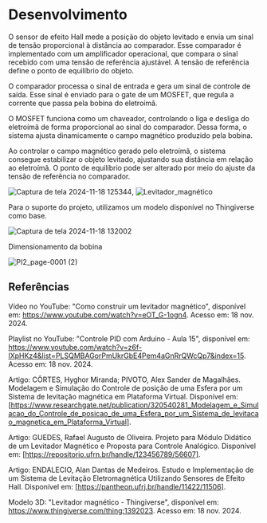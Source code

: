 # Desenvolvimento

O sensor de efeito Hall mede a posição do objeto levitado e envia um sinal de tensão proporcional
à distância ao comparador. Esse comparador é implementado com um amplificador operacional,
que compara o sinal recebido com uma tensão de referência ajustável. A tensão de referência 
define o ponto de equilíbrio do objeto.

O comparador processa o sinal de entrada e gera um sinal de controle de saída. Esse sinal é 
enviado para o gate de um MOSFET, que regula a corrente que passa pela bobina do eletroímã.

O MOSFET funciona como um chaveador, controlando o liga e desliga do eletroímã de forma 
proporcional ao sinal do comparador. Dessa forma, o sistema ajusta dinamicamente o campo 
magnético produzido pela bobina.

Ao controlar o campo magnético gerado pelo eletroímã, o sistema consegue estabilizar o objeto
levitado, ajustando sua distância em relação ao eletroímã. O ponto de equilíbrio pode ser 
alterado por meio do ajuste da tensão de referência no comparador.

![Captura de tela 2024-11-18 125344](https://github.com/user-attachments/assets/fdde3a2e-a0cc-4661-b237-55a43d138bed), ![Levitador_magnético](https://github.com/user-attachments/assets/af01046c-6b2f-46d0-9ca2-be716a9102fe)


Para o suporte do projeto, utilizamos um modelo disponível no Thingiverse como base.

![Captura de tela 2024-11-18 132002](https://github.com/user-attachments/assets/312890af-1786-4429-956a-728b9ede0f36)

Dimensionamento da bobina 

![PI2_page-0001 (2)](https://github.com/user-attachments/assets/f9cb939d-0903-487b-aee7-9725d5d4a751)


## Referências

Vídeo no YouTube: "Como construir um levitador magnético", disponível em: https://www.youtube.com/watch?v=eOT_G-1ogn4. Acesso em: 18 nov. 2024.

Playlist no YouTube: "Controle PID com Arduino - Aula 15", disponível em: https://www.youtube.com/watch?v=z6f-lXpHKz4&list=PLSQMBAGorPmUkrGbE4Pem4aGnRrQWcQp7&index=15. Acesso em: 18 nov. 2024.

Artigo: CÔRTES, Hyghor Miranda; PIVOTO, Alex Sander de Magalhães. Modelagem e Simulação do Controle de posição de uma Esfera por um Sistema de levitação magnética em Plataforma Virtual. Disponível em: [https://www.researchgate.net/publication/320540281_Modelagem_e_Simulacao_do_Controle_de_posicao_de_uma_Esfera_por_um_Sistema_de_levitacao_magnetica_em_Plataforma_Virtual].

Artigo: GUEDES, Rafael Augusto de Oliveira. Projeto para Módulo Didático de um Levitador Magnético e Proposta para Controle Analógico. Disponível em: [https://repositorio.ufrn.br/handle/123456789/56607].

Artigo: ENDALECIO, Alan Dantas de Medeiros. Estudo e Implementação de um Sistema de Levitação Eletromagnética Utilizando Sensores de Efeito Hall. Disponível em: [https://pantheon.ufrj.br/handle/11422/11506].

Modelo 3D: "Levitador magnético - Thingiverse", disponível em: https://www.thingiverse.com/thing:1392023. Acesso em: 18 nov. 2024.
